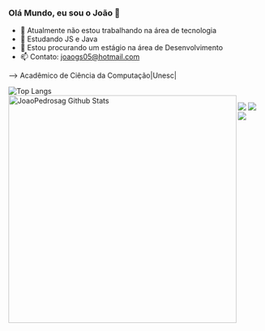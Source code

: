 ### Olá Mundo, eu sou o João 👋

- 🔭 Atualmente não estou trabalhando na área de tecnologia
- 🌱 Estudando JS e Java
- 👯 Estou procurando um estágio na área de Desenvolvimento
- 📫 Contato: joaogs05@hotmail.com

--> Acadêmico de Ciência da Computação|Unesc|



![Top Langs](https://github-readme-stats.vercel.app/api/top-langs/?username=joaopedrosag&theme=dark&layout=compact)
<img align="left" width="450px" alt="JoaoPedrosag Github Stats" src="https://github-readme-stats.vercel.app/api?username=JoaoPedrosag&theme=dark&show_icons=false&hide_border=true" />


<div> 
  <a href="https://instagram.com/joaopedrosag" target="_blank"><img src="https://img.shields.io/badge/-Instagram-%23E4405F?style=for-the-badge&logo=instagram&logoColor=white" target="_blank"></a>
  <a href = "mailto:saggiorato123@gmail.com"><img src="https://img.shields.io/badge/-Gmail-%23333?style=for-the-badge&logo=gmail&logoColor=white" target="_blank"></a>
  <a href="https://www.linkedin.com/in/linkedin.com/in/joaopedrosag/?trk=public-profile-join-page/" target="_blank"><img src="https://img.shields.io/badge/-LinkedIn-%230077B5?style=for-the-badge&logo=linkedin&logoColor=white" target="_blank"></a> 
 
 
</div>



